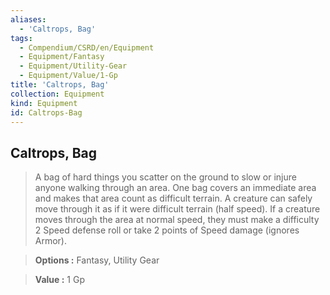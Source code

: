 ```yaml
---
aliases:
  - 'Caltrops, Bag'
tags:
  - Compendium/CSRD/en/Equipment
  - Equipment/Fantasy
  - Equipment/Utility-Gear
  - Equipment/Value/1-Gp
title: 'Caltrops, Bag'
collection: Equipment
kind: Equipment
id: Caltrops-Bag
---
```

## Caltrops, Bag    
    
>A bag of hard things you scatter on the ground to slow or injure anyone walking through an area. One bag covers an immediate area and makes that area count as difficult terrain. A creature can safely move through it as if it were difficult terrain (half speed). If a creature moves through the area at normal speed, they must make a difficulty 2 Speed defense roll or take 2 points of Speed damage (ignores Armor).    
> **Options :** Fantasy, Utility Gear    
> **Value :** 1 Gp

